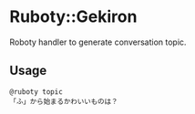 # Ruboty::Gekiron

Roboty handler to generate conversation topic.

## Usage

```
@ruboty topic
「ふ」から始まるかわいいものは？
```
